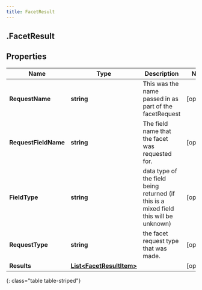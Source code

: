 ```yaml
---
title: FacetResult
---
```

## .FacetResult

## Properties

|Name | Type | Description | Notes|
|------------ | ------------- | ------------- | -------------|
| **RequestName** | **string** | This was the name passed in as part of the facetRequest | [optional] |
| **RequestFieldName** | **string** | The field name that the facet was requested for. | [optional] |
| **FieldType** | **string** | data type of the field being returned (if this is a mixed field this will be unknown) | [optional] |
| **RequestType** | **string** | the facet request type that was made. | [optional] |
| **Results** | [**List&lt;FacetResultItem&gt;**](FacetResultItem.html) |  | [optional] |
{: class="table table-striped"}


